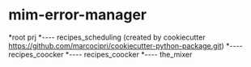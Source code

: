 # mim-error-manager

*root prj
*---- recipes_scheduling (created by cookiecutter https://github.com/marcocipri/cookiecutter-python-package.git)
*---- recipes_coocker
*---- recipes_coocker
*---- the_mixer
